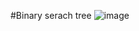 #Binary serach tree
![image](https://github.com/s2613517/Homework6/assets/127803159/62e06712-ede8-41ee-86f3-741bd7afdf90)

